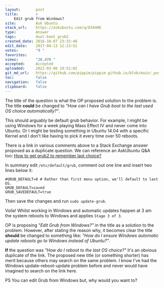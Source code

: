 ```yaml
---
layout:       post
title:        >
    Edit grub from Windows?
site:         Ask Ubuntu
stack_url:    https://askubuntu.com/q/834406
type:         Answer
tags:         dual-boot grub2
created_date: 2016-10-07 23:32:48
edit_date:    2017-04-13 12:23:51
votes:        "9 "
favorites:    
views:        "28,470 "
accepted:     Accepted
uploaded:     2022-03-06 19:51:02
git_md_url:   https://github.com/pippim/pippim.github.io/blob/main/_posts/2016/2016-10-07-Edit-grub-from-Windows_.md
toc:          false
navigation:   false
clipboard:    false
---
```


The title of the question is what the OP proposed solution to the problem is. The title **could** be changed to *"How can I have Grub boot to the last used OS choice automatically?"*.

This should arguably be default grub behavior. For example, I might be using Windows for a week playing Mass Effect IV and never come into Ubuntu. Or I might be testing something in Ubuntu 14.04 with a specific Kernel and I don't like having to pick it every time over 50 reboots.

There is a link in various comments above to a Stack Exchange answer proposed as a duplicate question. We can reference an AskUbuntu Q&A too: [How to get grub2 to remember last choice?][1]

In summary edit `/etc/default/grub`, comment out one line and insert two lines below it:

``` 
#GRUB_DEFAULT=0 # Rather than first menu option, we'll default to last  OS.
GRUB_DEFAULT=saved
GRUB_SAVEDEFAULT=true
```

Then save the changes and run `sudo update-grub`.

Voila! Whilst working in Windows and automatic updates happen at 3 am the system reboots to Windows and applies `Stage 3 of 3`.

OP is proposing *"Edit Grub from Windows?"* in the title as a solution to the problem. However, after stating the reason why, it becomes clear the title **should** be changed to something like: *"How do I ensure Windows automatic update reboots go to Windows instead of Ubuntu?"*.

**If** the question was *"How do I reboot to the last OS choice?"* it's an obvious duplicate of the link. The proposed new title (or something shorter) has merit because others may search on the same problem. I know I've had the Windows update-reboot-update problem before and never would have imagined to search on the link here.

PS You can edit Grub from Windows but, why would you want to?

  [1]: https://askubuntu.com/questions/148662/how-to-get-grub2-to-remember-last-choice
